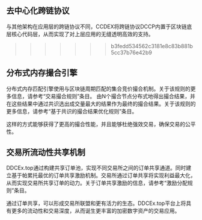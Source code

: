 ## 去中心化跨链协议


与其他架构在应用层的跨链协议不同，CCDEX将跨链协议DCCP内置于区块链底层核心代码层，从而实现了对上层应用的无缝透明高效的支持。
>>>>>>> b3fedd534562c3181e8c83b881b5cc37b76e42b9
## 分布式内存撮合引擎

分布式内存匹配引擎使用与区块链周期匹配的集合竞价撮合机制。关于该规则的更多信息，请参考“交易撮合规则”条目。
由N个撮合节点分布式地得出撮合结果，并在这些结果中通过共识选出成交量最大的结果作为最终的撮合结果。关于该规则的更多信息，请参考“基于共识的撮合结果优化规则”条目。

这样的方式能够获得了更高的撮合性能，并且能够杜绝强效交易，确保交易的公平性。

## 交易所流动性共享机制
DDCEx.top通过构建共享订单池，实现不同交易所之间的订单共享通道。同时建立基于帕累托最优的订单共享激励机制。交易所通过订单共享将实现利益最大化，从而实现交易所共享订单的动力。关于订单共享激励的信息，请参考“激励分配规则”条目。

通过订单共享，可以形成交易所联盟和更有活力的生态。DDCEx.top平台上将具有更多的流动性和交易深度，从而诞生更丰富的加密数字资产的交易应用。
